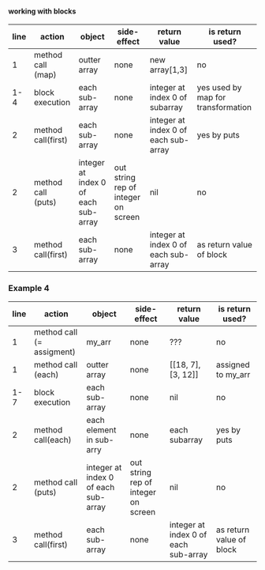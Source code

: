 #### working with blocks 

| line | action | object | side-effect | return value | is return used?|
| - | - | - | - | - | - |
|1| method call (map)|outter array|none|new array[1,3] | no|
|1-4| block execution| each sub-array| none | integer at index 0 of subarray | yes used by map for transformation |
|2| method call(first) | each sub-array | none |integer at index 0 of each sub-array | yes by puts |
|2| method call (puts) | integer at index 0 of each sub-array| out string rep of integer on screen | nil | no |
|3| method call(first) | each sub-array | none | integer at index 0 of each sub-array | as return value of block |


### Example 4

| line | action | object | side-effect | return value | is return used?|
| - | - | - | - | - | - |
| 1 | method call (= assigment) | my_arr | none | ??? | no |
|1| method call (each)|outter array|none| \[[18, 7], [3, 12]] | assigned to my_arr|
|1-7| block execution| each sub-array| none | nil | no |
|2| method call(each) | each element in sub-arry | none | each subarray | yes by puts |
|2| method call (puts) | integer at index 0 of each sub-array| out string rep of integer on screen | nil | no |
|3| method call(first) | each sub-array | none | integer at index 0 of each sub-array | as return value of block |